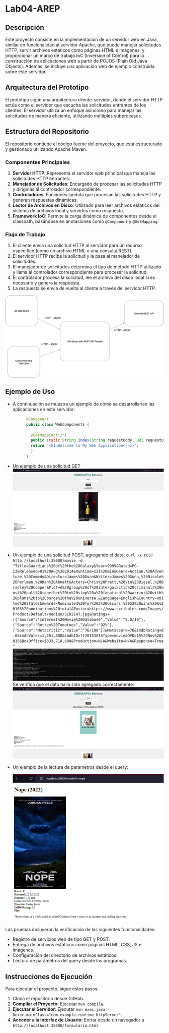 # Lab04-AREP

## Descripción

Este proyecto consiste en la implementación de un servidor web en Java, similar en funcionalidad al servidor Apache, que puede manejar solicitudes HTTP, servir archivos estáticos como páginas HTML e imágenes, y proporcionar un marco de trabajo IoC (Inversion of Control) para la construcción de aplicaciones web a partir de POJOS (Plain Old Java Objects). Además, se incluye una aplicación web de ejemplo construida sobre este servidor.

## Arquitectura del Prototipo

El prototipo sigue una arquitectura cliente-servidor, donde el servidor HTTP actúa como el servidor que escucha las solicitudes entrantes de los clientes. El servidor utiliza un enfoque asíncrono para manejar las solicitudes de manera eficiente, utilizando múltiples subprocesos.

## Estructura del Repositorio

El repositorio contiene el código fuente del proyecto, que está estructurado y gestionado utilizando Apache Maven.

### Componentes Principales

1. **Servidor HTTP**: Representa el servidor web principal que maneja las solicitudes HTTP entrantes.
2. **Manejador de Solicitudes**: Encargado de procesar las solicitudes HTTP y dirigirlas al controlador correspondiente.
3. **Controladores**: Funciones lambda que procesan las solicitudes HTTP y generan respuestas dinámicas.
4. **Lector de Archivos en Disco**: Utilizado para leer archivos estáticos del sistema de archivos local y servirlos como respuesta.
5. **Framework IoC**: Permite la carga dinámica de componentes desde el classpath, basándose en anotaciones como `@Component` y `@GetMapping`.

### Flujo de Trabajo

1. El cliente envía una solicitud HTTP al servidor para un recurso específico (como un archivo HTML o una consulta REST).
2. El servidor HTTP recibe la solicitud y la pasa al manejador de solicitudes.
3. El manejador de solicitudes determina el tipo de método HTTP utilizado y llama al controlador correspondiente para procesar la solicitud.
4. El controlador procesa la solicitud, lee el archivo del disco local si es necesario y genera la respuesta.
5. La respuesta se envía de vuelta al cliente a través del servidor HTTP.

![Arquitectura del Prototipo](img/arquitectura.png)

## Ejemplo de Uso

- A continuación se muestra un ejemplo de cómo se desarrollarían las aplicaciones en este servidor:

    ```java
          @Component
          public class WebComponents {
  
            @GetMapping("/")
            public static String index(String requestBody, URI requestUri, String method) {
            return "<h1>Welcome to My Web Application</h1>";
            }
          }
    ```

- Un ejemplo de una solicitud GET
  ![GET](img/getExample.png)

- Un ejemplo de una solicitud POST, agregando el dato: `curl -X POST http://localhost:35000/movie -d "Title=Guardians%20of%20the%20Galaxy&Year=9999&Rated=PG-13&Released=01%20Aug%202014&Runtime=121%20min&Genre=Action,%20Adventure,%20Comedy&Director=James%20Gunn&Writer=James%20Gunn,%20Nicole%20Perlman,%20Dan%20Abnett&Actors=Chris%20Pratt,%20Vin%20Diesel,%20Bradley%20Cooper&Plot=A%20group%20of%20intergalactic%20criminals%20must%20pull%20together%20to%20stop%20a%20fanatical%20warrior%20with%20plans%20to%20purge%20the%20universe.&Language=English&Country=United%20States&Awards=Nominated%20for%202%20Oscars.%2052%20wins%20&%20103%20nominations%20total&Poster=https://www.scribbler.com/Images/Product/Default/medium/SCR2147.jpg&Ratings=[{"Source":"Internet%20Movie%20Database","Value":"8.0/10"},{"Source":"Rotten%20Tomatoes","Value":"92%"},{"Source":"Metacritic","Value":"76/100"}]&Metascore=76&imdbRating=8.0&imdbVotes=1,261,888&imdbID=tt2015381&Type=movie&DVD=15%20Nov%202015&BoxOffice=$333,718,600&Production=N/A&Website=N/A&Response=True"`
  ![GET](img/postExample.png)
  Se verifica que el dato halla sido agregado correctamente:
  ![GET](img/postExample2.png)

- Un ejemplo de la lectura de parametros desde el query:

  ![GET](img/query.png)

Las pruebas incluyeron la verificación de las siguientes funcionalidades:

- Registro de servicios web de tipo GET y POST.
- Entrega de archivos estáticos como páginas HTML, CSS, JS e imágenes.
- Configuración del directorio de archivos estáticos.
- Lectura de parámetros del query desde los programas.

## Instrucciones de Ejecución

Para ejecutar el proyecto, sigue estos pasos:

1. Clona el repositorio desde GitHub.
2. **Compilar el Proyecto:** Ejecutar `mvn compile`.
3. **Ejecutar el Servidor:** Ejecutar `mvn exec:java -Dexec.mainClass="com.example.runtime.HttpServer"`.
4. **Acceder a la Interfaz de Usuario:** Entrar desde un navegador a `http://localhost:35000/formulario.html`.

